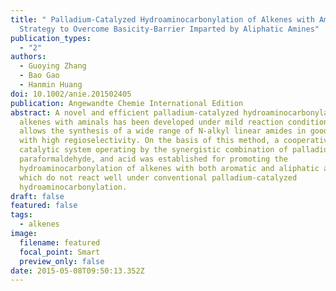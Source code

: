 ```yaml
---
title: " Palladium-Catalyzed Hydroaminocarbonylation of Alkenes with Amines: A
  Strategy to Overcome Basicity-Barrier Imparted by Aliphatic Amines"
publication_types:
  - "2"
authors:
  - Guoying Zhang
  - Bao Gao
  - Hanmin Huang
doi: 10.1002/anie.201502405
publication: Angewandte Chemie International Edition
abstract: A novel and efficient palladium-catalyzed hydroaminocarbonylation of
  alkenes with aminals has been developed under mild reaction conditions, and
  allows the synthesis of a wide range of N-alkyl linear amides in good yields
  with high regioselectivity. On the basis of this method, a cooperative
  catalytic system operating by the synergistic combination of palladium,
  paraformaldehyde, and acid was established for promoting the
  hydroaminocarbonylation of alkenes with both aromatic and aliphatic amines,
  which do not react well under conventional palladium-catalyzed
  hydroaminocarbonylation.
draft: false
featured: false
tags:
  - alkenes
image:
  filename: featured
  focal_point: Smart
  preview_only: false
date: 2015-05-08T09:50:13.352Z
---
```

